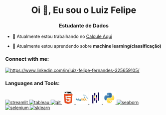 <h1 align="center">Oi 👋, Eu sou o Luiz Felipe</h1>
<h3 align="center">Estudante de Dados</h3>

- 🔭 Atualmente estou trabalhando no [Calcule Aqui](https://calculeaqui.streamlit.app/)

- 🌱 Atualmente estou aprendendo sobre **machine learning(classificação)**


<h3 align="left">Connect with me:</h3>
<p align="left">
<a href="https://www.linkedin.com/in/luiz-felipe-fernandes-325659105/" target="blank"><img align="center" src="https://raw.githubusercontent.com/rahuldkjain/github-profile-readme-generator/master/src/images/icons/Social/linked-in-alt.svg" alt="https://www.linkedin.com/in/luiz-felipe-fernandes-325659105/" height="30" width="40" /></a>
</p>

<h3 align="left">Languages and Tools:</h3>
<p align="left"> <a href="https://streamlit.io/" target="_blank" rel="noreferrer"> <img src="https://user-images.githubusercontent.com/85578441/240658840-fb8c08e3-e302-4fb1-a545-d81cece31104.png" alt="streamlit" width="60" height="50"/> </a> <a href="https://www.tableau.com/" target="_blank" rel="noreferrer"> <img src="https://user-images.githubusercontent.com/85578441/240655601-fd6d6aa9-3fc4-4f5e-a58d-4d569b4b3cb1.png" alt="tableau" width="70" height="40"/> </a> <a href="https://git-scm.com/" target="_blank" rel="noreferrer"> <img src="https://www.vectorlogo.zone/logos/git-scm/git-scm-icon.svg" alt="git" width="40" height="40"/> </a> <a href="https://www.w3.org/html/" target="_blank" rel="noreferrer"> <img src="https://raw.githubusercontent.com/devicons/devicon/master/icons/html5/html5-original-wordmark.svg" alt="html5" width="40" height="40"/> </a> <a href="https://www.mysql.com/" target="_blank" rel="noreferrer"> <img src="https://raw.githubusercontent.com/devicons/devicon/master/icons/mysql/mysql-original-wordmark.svg" alt="mysql" width="40" height="40"/> </a> <a href="https://pandas.pydata.org/" target="_blank" rel="noreferrer"> <img src="https://raw.githubusercontent.com/devicons/devicon/2ae2a900d2f041da66e950e4d48052658d850630/icons/pandas/pandas-original.svg" alt="pandas" width="40" height="40"/> </a> <a href="https://www.python.org" target="_blank" rel="noreferrer"> <img src="https://raw.githubusercontent.com/devicons/devicon/master/icons/python/python-original.svg" alt="python" width="40" height="40"/> </a> <a href="https://seaborn.pydata.org/" target="_blank" rel="noreferrer"> <img src="https://seaborn.pydata.org/_images/logo-mark-lightbg.svg" alt="seaborn" width="40" height="40"/> </a> <a href="https://www.selenium.dev" target="_blank" rel="noreferrer"> <img src="https://raw.githubusercontent.com/detain/svg-logos/780f25886640cef088af994181646db2f6b1a3f8/svg/selenium-logo.svg" alt="selenium" width="40" height="40"/> </a> <a href="https://scikit-learn.org/stable/" target="_blank" rel="noreferrer"> <img src="https://user-images.githubusercontent.com/85578441/240658157-54fb3300-3ce3-48d4-b775-133325109551.png" alt="sklearn" width="60" height="40"/> </a> </p>



<!--
**FelipeFernandes1/FelipeFernandes1** is a ✨ _special_ ✨ repository because its `README.md` (this file) appears on your GitHub profile.

Here are some ideas to get you started:

- 🔭 I’m currently working on ...
- 🌱 I’m currently learning ...
- 👯 I’m looking to collaborate on ...
- 🤔 I’m looking for help with ...
- 💬 Ask me about ...
- 📫 How to reach me: ...
- 😄 Pronouns: ...
- ⚡ Fun fact: ...
-->
